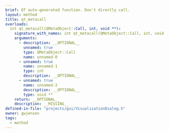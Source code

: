 ```yaml
---
brief: QT auto-generated function. Don't directly call.
layout: method
title: qt_metacall
overloads:
  int qt_metacall(QMetaObject::Call, int, void **):
    signature_with_names: int qt_metacall(QMetaObject::Call, int, void **)
    arguments:
      - description: __OPTIONAL__
        unnamed: true
        type: QMetaObject::Call
        name: unnamed-0
      - unnamed: true
        name: unnamed-1
        type: int
        description: __OPTIONAL__
      - unnamed: true
        name: unnamed-2
        description: __OPTIONAL__
        type: void **
    return: __OPTIONAL__
    description: __MISSING__
defined-in-file: "projects/gui/VisualizationDialog.h"
owner: gwjensen
tags:
  - method
---
```

